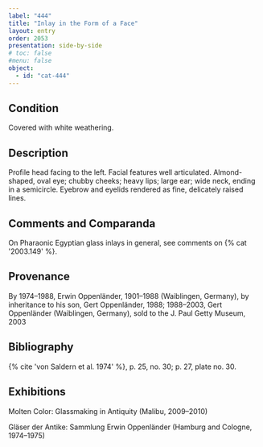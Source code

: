```yaml
---
label: "444"
title: "Inlay in the Form of a Face"
layout: entry
order: 2053
presentation: side-by-side
# toc: false
#menu: false 
object:
  - id: "cat-444"
---
```


## Condition

Covered with white weathering.

## Description

Profile head facing to the left. Facial features well articulated. Almond-shaped, oval eye; chubby cheeks; heavy lips; large ear; wide neck, ending in a semicircle. Eyebrow and eyelids rendered as fine, delicately raised lines.

## Comments and Comparanda

On Pharaonic Egyptian glass inlays in general, see comments on {% cat '2003.149' %}.

## Provenance

By 1974–1988, Erwin Oppenländer, 1901–1988 (Waiblingen, Germany), by inheritance to his son, Gert Oppenländer, 1988; 1988–2003, Gert Oppenländer (Waiblingen, Germany), sold to the J. Paul Getty Museum, 2003

## Bibliography

{% cite 'von Saldern et al. 1974' %}, p. 25, no. 30; p. 27, plate no. 30.

## Exhibitions

Molten Color: Glassmaking in Antiquity (Malibu, 2009–2010)

Gläser der Antike: Sammlung Erwin Oppenländer (Hamburg and Cologne, 1974–1975)